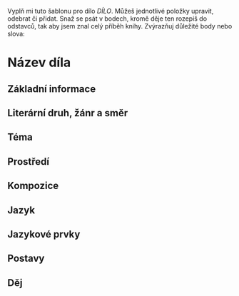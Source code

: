 Vyplň mi tuto šablonu pro dílo _DÍLO_. Můžeš jednotlivé položky upravit, odebrat či přidat. Snaž se psát v bodech, kromě děje ten rozepiš do odstavců, tak aby jsem znal celý příběh knihy. Zvýrazňuj důležité body nebo slova: 

# Název díla
## Základní informace


## Literární druh, žánr a směr 


## Téma 


## Prostředí 


## Kompozice 


## Jazyk 


## Jazykové prvky 


## Postavy 


## Děj

